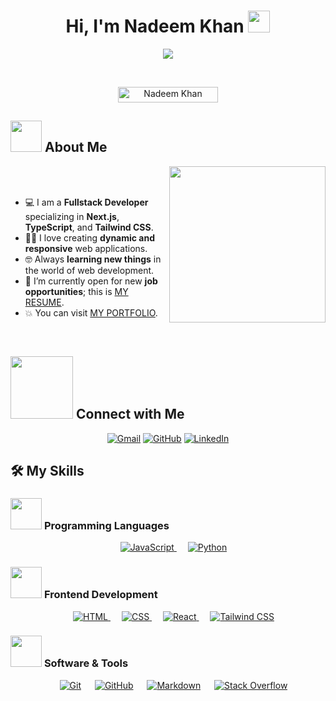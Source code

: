 <h1 align="center">Hi, I'm Nadeem Khan <img src="https://media.giphy.com/media/hvRJCLFzcasrR4ia7z/giphy.gif" width="35"></h1>
<p align="center">
<img src="https://readme-typing-svg.herokuapp.com?font=Time+New+Roman&color=%23C8BE25&size=25&center=true&vCenter=true&width=600&height=100&lines=Fullstack+Next.js+Developer;Next.js+Enthusiast;TypeScript+Pro;Always+Learning+New+Things">
</p>

<br>

<p align="center"> 
    <img src="https://komarev.com/ghpvc/?username=nadeemsangrasi&label=Profile%20views&color=0047AB&style=plastic" alt="Nadeem Khan" height=25px width=160px/> 
</p>

## <picture><img src="https://github.com/nadeemsangrasi/nadeemsangrasi/blob/main/Images/about_me.gif?raw=true" width=50px></picture> About Me

<picture> <img align="right" src="https://github.com/nadeemsangrasi/nadeemsangrasi/blob/main/Images/Right_Side.gif?raw=true" width=250px></picture>

<br><br>

- :computer: I am a **Fullstack Developer** specializing in **Next.js**, **TypeScript**, and **Tailwind CSS**.
- :technologist: I love creating **dynamic and responsive** web applications.
- :nerd_face: Always **learning new things** in the world of web development.
- :thinking: I’m currently open for new **job opportunities**; this is [MY RESUME](https://nadeemkhandev-nadeem-sangrasis-projects.vercel.app/assets/resume/NadeemKhanResume.pdf).
- :boom: You can visit [MY PORTFOLIO](https://nadeemkhandev-nadeem-sangrasis-projects.vercel.app/).

<br>

## <picture> <img src="https://github.com/nadeemsangrasi/nadeemsangrasi/blob/main/Images/Connect-with-me.gif?raw=true" width="100px"> </picture> Connect with Me
<p align="center">
    <a href="mailto:nadeemsangrasi@gmail.com"><img img src="https://img.shields.io/badge/gmail-%23EA4335.svg?style=plastic&logo=gmail&logoColor=white" alt="Gmail"/></a>
    <a href="https://github.com/nadeemsangrasi"><img src="https://img.shields.io/badge/github-%23181717.svg?style=plastic&logo=github&logoColor=white" alt="GitHub"/></a>
    <a href="https://www.linkedin.com/in/nadeem-khan/"><img src="https://img.shields.io/badge/linkedin-%230A66C2.svg?style=plastic&logo=linkedin&logoColor=white" alt="LinkedIn"/></a>
</p>

## 🛠️ My Skills

### <picture> <img src="https://github.com/nadeemsangrasi/nadeemsangrasi/blob/main/Images/Programming_Languages.gif?raw=true" width=50px>  </picture> Programming Languages

<p align="center"> 
    &emsp; 
    <a href="https://developer.mozilla.org/en-US/docs/Web/JavaScript" target="_blank"> 
        <img alt="JavaScript" src="https://img.shields.io/badge/JavaScript%20-%23F7DF1E.svg?style=plastic&logo=javascript&logoColor=black">
    </a>
    &emsp;
    <a href="https://www.python.org" target="_blank">
        <img alt="Python" src="https://img.shields.io/badge/Python%20-%2314354C.svg?style=plastic&logo=python&logoColor=white">
    </a>
</p>

### <picture> <img src="https://github.com/nadeemsangrasi/nadeemsangrasi/blob/main/Images/Front_End.gif?raw=true" width=50px>  </picture> Frontend Development
<p align="center"> 
    &emsp; 
    <a href="https://www.w3.org/html/" target="_blank"> 
        <img alt="HTML" src="https://img.shields.io/badge/HTML5%20-%23E34F26.svg?style=plastic&logo=html5&logoColor=white">
    </a>   
    &emsp;
    <a href="https://www.w3schools.com/css/" target="_blank">
        <img alt="CSS" src="https://img.shields.io/badge/CSS%20-%231572B6.svg?style=plastic&logo=css3&logoColor=white">
    </a> 
    &emsp;
    <a href="https://reactjs.org/" target="_blank">
        <img alt="React" src="https://img.shields.io/badge/react-%2361DAFB.svg?style=plastic&logo=React&logoColor=black">
    </a>
    &emsp;
    <a href="https://tailwindcss.com/" target="_blank">
        <img alt="Tailwind CSS" src="https://img.shields.io/badge/Tailwind%20CSS-%2338B2E8.svg?style=plastic&logo=tailwind-css&logoColor=white">
    </a>
</p>

### <picture> <img src="https://github.com/nadeemsangrasi/nadeemsangrasi/blob/main/Images/Software_Tools.gif?raw=true" width=50px>  </picture> Software & Tools
 
<p align="center">
    &emsp;
    <a href="#"><img alt="Git" src="https://img.shields.io/badge/Git%20-%23F05033.svg?style=plastic&logo=git&logoColor=white"></a>
    &emsp;
    <a href="#"><img alt="GitHub" src="https://img.shields.io/badge/github-%23181717.svg?style=plastic&logo=github&logoColor=white"></a>
    &emsp;
    <a href="#"><img alt="Markdown" src="https://img.shields.io/badge/Markdown-000000?style=plastic&logo=markdown&logoColor=white"></a>
    &emsp;
    <a href="#"><img alt="Stack Overflow" src="https://img.shields.io/badge/-Stack%20Overflow-FE7A16?style=plastic&logo=stack-overflow&logoColor=white"></a>
</p>
